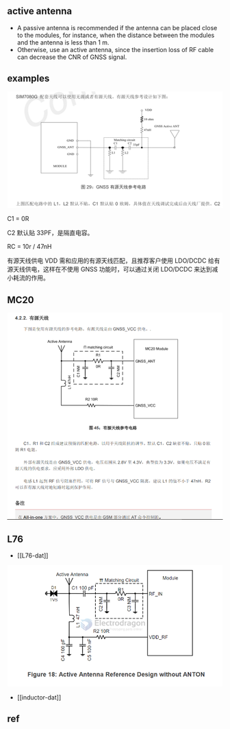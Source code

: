 

## active antenna 

- A passive antenna is recommended if the antenna can be placed close to the modules, for instance, when the distance between the modules and the antenna is less than 1 m. 
- Otherwise, use an active antenna, since the insertion loss of RF cable can decrease the CNR of GNSS signal.



## examples 

![](36-19-17-14-03-2023.png)

C1 = 0R

C2 默认贴 33PF，是隔直电容。

RC = 10r / 47nH

有源天线供电 VDD 需和应用的有源天线匹配，且推荐客户使用 LDO/DCDC 给有源天线供电，这样在不使用 GNSS 功能时，可以通过关闭 LDO/DCDC 来达到减小耗流的作用。 




## MC20

![](43-40-16-16-03-2023.png)

## L76 

- [[L76-dat]]

![](2024-10-02-21-26-33.png)

- [[inductor-dat]]



## ref 